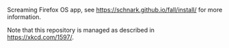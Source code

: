 Screaming Firefox OS app, see https://schnark.github.io/fall/install/ for more information.

Note that this repository is managed as described in https://xkcd.com/1597/.


